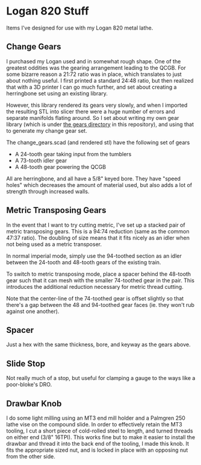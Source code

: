 # Logan 820 Stuff

Items I've designed for use with my Logan 820 metal lathe.


## Change Gears

I purchased my Logan used and in somewhat rough shape. One of the
greatest oddities was the gearing arrangement leading to the QCGB. For
some bizarre reason a 21:72 ratio was in place, which translates to
just about nothing useful. I first printed a standard 24:48 ratio, but
then realized that with a 3D printer I can go much further, and set
about creating a herringbone set using an existing library.

However, this library rendered its gears very slowly, and when I
imported the resulting STL into slicer there were a huge number of
errors and separate manifolds flating around. So I set about writing
my own gear library (which is under [the gears directory](../gears) in
this repository), and using that to generate my change gear set.

The change_gears.scad (and rendered stl) have the following set of gears
* A 24-tooth gear taking input from the tumblers
* A 73-tooth idler gear
* A 48-tooth gear powering the QCGB

All are herringbone, and all have a 5/8" keyed bore. They have "speed
holes" which decreases the amount of material used, but also adds a
lot of strength through increased walls.


## Metric Transposing Gears

In the event that I want to try cutting metric, I've set up a stacked
pair of metric transposing gears. This is a 94:74 reduction (same as
the common 47:37 ratio). The doubling of size means that it fits
nicely as an idler when not being used as a metric transposer.

In normal imperial mode, simply use the 94-toothed section as an idler
between the 24-tooth and 48-tooth gears of the existing train.

To switch to metric transposing mode, place a spacer behind the
48-tooth gear such that it can mesh with the smaller 74-toothed gear
in the pair. This introduces the additional reduction necessary for
metric thread cutting.

Note that the center-line of the 74-toothed gear is offset slightly so
that there's a gap between the 48 and 94-toothed gear faces (ie. they
won't rub against one another).


## Spacer

Just a hex with the same thickness, bore, and keyway as the gears above.


## Slide Stop

Not really much of a stop, but useful for clamping a gauge to the ways
like a poor-bloke's DRO.


## Drawbar Knob

I do some light milling using an MT3 end mill holder and a Palmgren
250 lathe vise on the compound slide. In order to effectively retain
the MT3 tooling, I cut a short piece of cold-rolled steel to length,
and turned threads on either end (3/8" 16TPI). This works fine but to
make it easier to install the drawbar and thread it into the back end
of the tooling, I made this knob. It fits the appropriate sized nut,
and is locked in place with an opposing nut from the other side.
